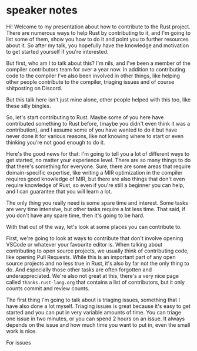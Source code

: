 # speaker notes

Hi! Welcome to my presentation about how to contribute to the Rust project. There are numerous ways
to help Rust by contributing to it, and I'm going to list some of them, show you how to do it
and point you to further resources about it. So after my talk, you hopefully have the knowledge and
motivation to get started yourself if you're interested.

But first, who am I to talk about this? I'm nils, and I've been a member of the compiler contributors
team for over a year now. In addition to contributing code to the compiler I've also been involved in
other things, like helping other people contribute to the compiler, triaging issues and of course shitposting on Discord.

But this talk here isn't just mine alone, other people helped with this too, like these silly bingles.

So, let's start contributing to Rust. Maybe some of you here have contributed something to Rust before,
(maybe you didn't even think it was a contribution), and I assume some of you have wanted to do it but have
never done it for various reasons, like not knowing where to start or even thinking you're not good enough to do it.

Here's the good news for that: I'm going to tell you a lot of different ways to get started, no matter
your experience level. There are so many things to do that there's something for everyone.
Sure, there are some areas that require domain-specific expertise, like writing a MIR optimization in the
compiler requires good knowledge of MIR, but there are also things that don't even require knowledge of Rust,
so even if you're still a beginner you can help, and I can guarantee that you will learn a lot.

The only thing you really need is some spare time and interest. Some tasks are very time intensive, but
other tasks require a lot less time. That said, if you don't have any spare time, then it's going to be hard.

With that out of the way, let's look at some places you can contribute to.

First, we're going to look at ways to contribute that don't involve opening VSCode or whatever your favourite editor is.
When talking about contributing to open source projects, we usually think of contributing code, like opening Pull Requests.
While this is an important part of any open source projects and no less true in Rust, it's also by far not the only thing to do.
And especially those other tasks are often forgotten and underappreciated. We're also not great at this, there's a very nice page
called `thanks.rust-lang.org` that contains a list of contributors, but it only counts commit and review counts.

The first thing I'm going to talk about is triaging issues, something that I have also done a lot myself.
Triaging issues is great because it's easy to get started and you can put in very variable amounts of time.
You can triage one issue in two minutes, or you can spend 2 hours on an issue. It always depends on the
issue and how much time you want to put in, even the small work is nice.

For issues